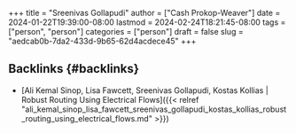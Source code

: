 +++
title = "Sreenivas Gollapudi"
author = ["Cash Prokop-Weaver"]
date = 2024-01-22T19:39:00-08:00
lastmod = 2024-02-24T18:21:45-08:00
tags = ["person", "person"]
categories = ["person"]
draft = false
slug = "aedcab0b-7da2-433d-9b65-62d4acdece45"
+++

## Backlinks {#backlinks}

-   [Ali Kemal Sinop, Lisa Fawcett, Sreenivas Gollapudi, Kostas Kollias | Robust Routing Using Electrical Flows]({{< relref "ali_kemal_sinop_lisa_fawcett_sreenivas_gollapudi_kostas_kollias_robust_routing_using_electrical_flows.md" >}})
